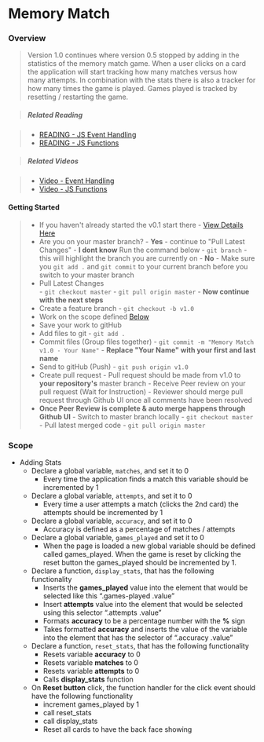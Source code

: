 # Memory Match

### Overview

> Version 1.0 continues where version 0.5 stopped by adding in the statistics of the memory match game. When a user clicks on a card the application will start tracking how many matches versus how many attempts. In combination with the stats there is also a tracker for how many times the game is played. Games played is tracked by resetting / restarting the game.

> ##### Related Reading

> - <a href="https://docs.google.com/presentation/d/1FhpJTYGzq6vlHaRcTbOGirVJH6GQSYbaav77uzUOgw4/pub?start=false&loop=false&delayms=3000">READING - JS Event Handling</a>
> - <a href="https://docs.google.com/presentation/d/17hxhHxdsEFo42iClxdLfHeMJRnxSu7Y9lt7Tv_J9fIc/pub?start=false&loop=false&delayms=3000">READING - JS Functions</a>

> ##### Related Videos
 
> - <a href="https://www.youtube.com/watch?v=cXeHN5uydmY&feature=youtu.be" target="_blank">Video - Event Handling</a>
> - <a href="https://www.youtube.com/watch?v=OzbKGDrjGW0&feature=youtu.be">Video - JS Functions</a>

#### Getting Started

> - If you haven't already started the v0.1 start there - <a href="https://github.com/Learning-Fuze/memory_match/tree/version0.1#getting-started">View Details Here</a>
> - Are you on your master branch?
    - **Yes** - continue to "Pull Latest Changes"
    - **I dont know** Run the command below
        - `git branch` - this will highlight the branch you are currently on
    - **No** - Make sure you `git add .` and `git commit` to your current branch before you switch to your master branch
> - Pull Latest Changes    
        - `git checkout master`
        - `git pull origin master` - **Now continue with the next steps**
> - Create a feature branch
    - `git checkout -b v1.0`
> - Work on the scope defined <a href="https://github.com/Learning-Fuze/memory_match/tree/version1.0#scope">Below</a>
> - Save your work to gitHub
> - Add files to git
    - `git add .`
> - Commit files (Group files together)
    - `git commit -m "Memory Match v1.0 - Your Name"`
    - **Replace "Your Name" with your first and last name**
> - Send to gitHub (Push)
    - `git push origin v1.0`
> - Create pull request
    - Pull request should be made from v1.0 to **your repository's** master branch
    - Receive Peer review on your pull request (Wait for Instruction)
        - Reviewer should merge pull request through Github UI once all comments have been resolved
> - **Once Peer Review is complete & auto merge happens through Github UI**
    - Switch to master branch locally
        - `git checkout master`
    - Pull latest merged code
        - `git pull origin master`

### Scope

- Adding Stats
  - Declare a global variable, `matches`, and set it to 0
    - Every time the application finds a match this variable should be incremented by 1
  - Declare a global variable, `attempts`, and set it to 0
    - Every time a user attempts a match (clicks the 2nd card) the attempts should be incremented by 1
  - Declare a global variable, `accuracy`, and set it to 0
    - Accuracy is defined as a percentage of matches / attempts
  - Declare a global variable, `games_played` and set it to 0
    - When the page is loaded a new global variable should be defined called games_played. When the game is reset by clicking the reset button the games_played should be incremented by 1.
  - Declare a function, `display_stats`, that has the following functionality
     - Inserts the **games_played** value into the element that would be selected like this “.games-played .value”
     - Insert **attempts** value into the element that would be selected using this selector “.attempts .value”
     - Formats **accuracy** to be a percentage number with the **%** sign
     - Takes formatted **accuracy** and inserts the value of the variable into the element that has the selector of “.accuracy .value”
  - Declare a function, `reset_stats`, that has the following functionality
     - Resets variable **accuracy** to 0
     - Resets variable **matches** to 0
     - Resets variable **attempts** to 0
     - Calls **display_stats** function
  - On **Reset button** click, the function handler for the click event should have the following functionality
     - increment games_played by 1
     - call reset_stats
     - call display_stats
     - Reset all cards to have the back face showing
